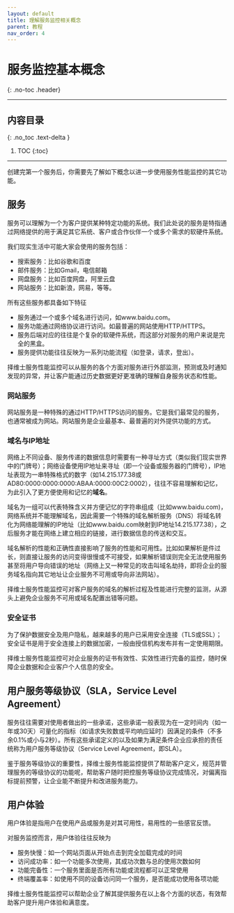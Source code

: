 ```yaml
---
layout: default
title: 理解服务监控相关概念
parent: 教程
nav_order: 4
---
```


# 服务监控基本概念
{: .no-toc .header}

---

## 内容目录
{: .no_toc .text-delta }

1. TOC
{:toc}

---

创建完第一个服务后，你需要先了解如下概念以进一步使用服务性能监控的其它功能。

## 服务

服务可以理解为一个为客户提供某种特定功能的系统。我们此处说的服务是特指通过网络提供的用于满足其它系统、客户或合作伙伴一个或多个需求的软硬件系统。

我们现实生活中可能大家会使用的服务包括：
* 搜索服务：比如谷歌和百度
* 邮件服务：比如Gmail，电信邮箱
* 网盘服务：比如百度网盘，阿里云盘
* 网站服务：比如新浪，网易，等等。

所有这些服务都具备如下特征
* 服务通过一个或多个域名进行访问，如www.baidu.com。
* 服务功能通过网络协议进行访问。如最普遍的网站使用HTTP/HTTPS。
* 服务后端对应的往往是个复杂的软硬件系统，而这部分对服务的用户来说是完全的黑盒。
* 服务提供功能往往反映为一系列功能流程（如登录，请求，登出）。

择维士服务性能监控可以从服务的各个方面对服务进行外部监测，预测或及时通知发现的异常，并让客户能通过历史数据更好更准确的理解自身服务状态和性能。

### 网站服务

网站服务是一种特殊的通过HTTP/HTTPS访问的服务。它是我们最常见的服务，也通常被成为网站。网站服务是企业最基本、最普遍的对外提供功能的方式。

### 域名与IP地址

网络上不同设备、服务传递的数据信息时需要有一种寻址方式（类似我们现实世界中的门牌号）；网络设备使用IP地址来寻址（即一个设备或服务器的门牌号），IP地址表现为一串特殊格式的数字（如14.215.177.38或AD80:0000:0000:0000:ABAA:0000:00C2:0002），往往不容易理解和记忆，为此引入了更方便使用和记忆的**域名**。

域名为一组可以代表特殊含义并方便记忆的字符串组成（比如www.baidu.com)，网络系统并不能理解域名，因此需要一个特殊的域名解析服务（DNS）将域名转化为网络能理解的IP地址（比如www.baidu.com映射到IP地址14.215.177.38），之后服务才能在网络上建立相应的链接，进行数据信息的传送和交互。

域名解析的性能和正确性直接影响了服务的性能和可用性。比如如果解析是件过长，则直接让服务的访问变得很慢或不可接受，如果解析错误则完全无法使用服务甚至将用户导向错误的地址（网络上又一种常见的攻击叫域名劫持，即将企业的服务域名指向其它地址让企业服务不可用或导向非法网站）。

择维士服务性能监控可对客户服务的域名的解析过程及性能进行完整的监测，从源头上避免企业服务不可用或域名配置出错等问题。

### 安全证书

为了保护数据安全及用户隐私，越来越多的用户已采用安全连接（TLS或SSL）；安全证书是用于安全连接上的数据加密，一般由授信机构发布并有一定使用期限。

择维士服务性能监控可对企业服务的证书有效性、实效性进行完备的监控，随时保障企业数据和企业客户个人信息的安全。

## 用户服务等级协议（SLA，Service Level Agreement）

服务往往需要对使用者做出的一些承诺，这些承诺一般表现为在一定时间内（如一年或30天）可量化的指标（如请求失败数或平均响应延时）因满足的条件（不多余0.1%或小与2秒）。所有这些承诺定义的以及如果为满足条件企业应承担的责任统称为用户服务等级协议（Service Level Agreement，即SLA）。

鉴于服务等级协议的重要性，择维士服务性能监控提供了帮助客户定义，规范并管理服务的等级协议的功能呢，帮助客户随时把控服务等级协议完成情况，对偏离指标提前预警，让企业能不断提升和改进服务能力。

## 用户体验 

用户体验是指用户在使用产品或服务是对其可用性，易用性的一些感官反馈。

对服务监控而言，用户体验往往反映为

* 服务快慢：如一个网站页面从开始点击到完全加载完成的时间
* 访问成功率：如一个功能多次使用，其成功次数与总的使用次数如何
* 功能完备性：一个服务里面是否所有功能或流程都可以正常使用
* 终端覆盖率：如使用不同的设备访问同一个服务，是否能成功使用各项功能

择维士服务性能监控可以帮助企业了解其提供服务在以上各个方面的状态，有效帮助客户提升用户体验和满意度。